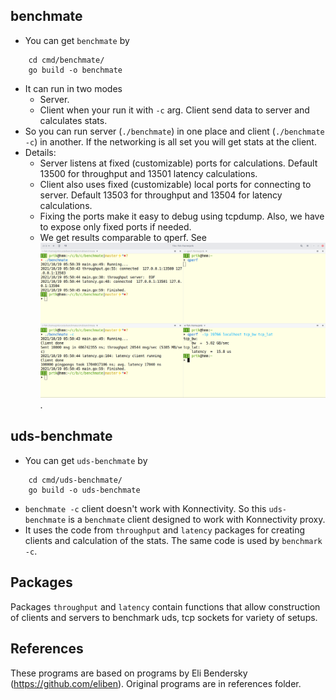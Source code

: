 ## benchmate

- You can get `benchmate` by

```
    cd cmd/benchmate/
    go build -o benchmate
```

- It can run in two modes
    - Server.
    - Client when your run it with `-c` arg. Client send data to server and calculates stats.
- So you can run server (`./benchmate`) in one place and client (`./benchmate -c`) in another. If the networking is all
  set you will get stats at the client.
- Details:
    - Server listens at fixed (customizable) ports for calculations. Default 13500 for throughput and 13501 latency
      calculations.
    - Client also uses fixed (customizable) local ports for connecting to server. Default 13503 for throughput and 13504
      for latency calculations.
    - Fixing the ports make it easy to debug using tcpdump. Also, we have to expose only fixed ports if needed.
    - We get results comparable to qperf. See ![screenshot](./benchmateVSqperf.png).

## uds-benchmate

- You can get `uds-benchmate` by

```
    cd cmd/uds-benchmate/
    go build -o uds-benchmate
```

- `benchmate -c` client doesn't work with Konnectivity. So this `uds-benchmate` is a `benchmate` client designed to work
  with Konnectivity proxy.
- It uses the code from `throughput` and `latency` packages for creating clients and calculation of the stats. The same
  code is used by `benchmark -c`.

## Packages

Packages `throughput` and `latency` contain functions that allow construction of clients and servers to benchmark uds,
tcp sockets for variety of setups.

## References

These programs are based on programs by Eli Bendersky (https://github.com/eliben). Original programs are in references
folder. 